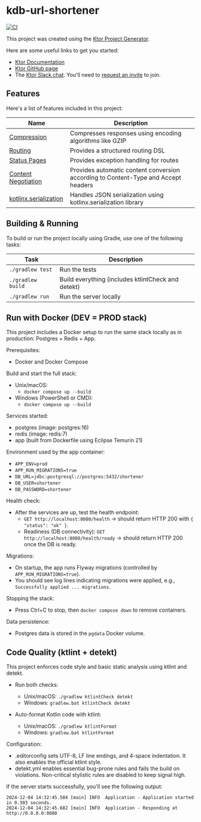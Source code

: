 # kdb-url-shortener

[![CI](https://github.com/kotlin-br/kdb-url-shortener/actions/workflows/ci.yml/badge.svg)](https://github.com/kotlin-br/kdb-url-shortener/actions/workflows/ci.yml)

This project was created using the [Ktor Project Generator](https://start.ktor.io).

Here are some useful links to get you started:

- [Ktor Documentation](https://ktor.io/docs/home.html)
- [Ktor GitHub page](https://github.com/ktorio/ktor)
- The [Ktor Slack chat](https://app.slack.com/client/T09229ZC6/C0A974TJ9). You'll need
  to [request an invite](https://surveys.jetbrains.com/s3/kotlin-slack-sign-up) to join.

## Features

Here's a list of features included in this project:

| Name                                                                   | Description                                                                        |
|------------------------------------------------------------------------|------------------------------------------------------------------------------------|
| [Compression](https://start.ktor.io/p/compression)                     | Compresses responses using encoding algorithms like GZIP                           |
| [Routing](https://start.ktor.io/p/routing)                             | Provides a structured routing DSL                                                  |
| [Status Pages](https://start.ktor.io/p/status-pages)                   | Provides exception handling for routes                                             |
| [Content Negotiation](https://start.ktor.io/p/content-negotiation)     | Provides automatic content conversion according to Content-Type and Accept headers |
| [kotlinx.serialization](https://start.ktor.io/p/kotlinx-serialization) | Handles JSON serialization using kotlinx.serialization library                     |

## Building & Running

To build or run the project locally using Gradle, use one of the following tasks:

| Task                     | Description                                            |
|--------------------------|--------------------------------------------------------|
| `./gradlew test`         | Run the tests                                          |
| `./gradlew build`        | Build everything (includes ktlintCheck and detekt)     |
| `./gradlew run`          | Run the server locally                                 |

## Run with Docker (DEV = PROD stack)

This project includes a Docker setup to run the same stack locally as in production: Postgres + Redis + App.

Prerequisites:
- Docker and Docker Compose

Build and start the full stack:

- Unix/macOS:
  - `docker compose up --build`
- Windows (PowerShell or CMD):
  - `docker compose up --build`

Services started:
- postgres (image: postgres:16)
- redis (image: redis:7)
- app (built from Dockerfile using Eclipse Temurin 21)

Environment used by the app container:
- `APP_ENV=prod`
- `APP_RUN_MIGRATIONS=true`
- `DB_URL=jdbc:postgresql://postgres:5432/shortener`
- `DB_USER=shortener`
- `DB_PASSWORD=shortener`

Health check:
- After the services are up, test the health endpoint:
  - `GET http://localhost:8080/health` → should return HTTP 200 with `{ "status": "ok" }`.
  - Readiness (DB connectivity): `GET http://localhost:8080/health/ready` → should return HTTP 200 once the DB is ready.

Migrations:
- On startup, the app runs Flyway migrations (controlled by `APP_RUN_MIGRATIONS=true`).
- You should see log lines indicating migrations were applied, e.g., `Successfully applied ... migrations`.

Stopping the stack:
- Press Ctrl+C to stop, then `docker compose down` to remove containers.

Data persistence:
- Postgres data is stored in the `pgdata` Docker volume.

## Code Quality (ktlint + detekt)

This project enforces code style and basic static analysis using ktlint and detekt.

- Run both checks:
  - Unix/macOS: `./gradlew ktlintCheck detekt`
  - Windows: `gradlew.bat ktlintCheck detekt`

- Auto-format Kotlin code with ktlint:
  - Unix/macOS: `./gradlew ktlintFormat`
  - Windows: `gradlew.bat ktlintFormat`

Configuration:
- .editorconfig sets UTF-8, LF line endings, and 4-space indentation. It also enables the official ktlint style.
- detekt.yml enables essential bug-prone rules and fails the build on violations. Non-critical stylistic rules are disabled to keep signal high.

If the server starts successfully, you'll see the following output:

```
2024-12-04 14:32:45.584 [main] INFO  Application - Application started in 0.303 seconds.
2024-12-04 14:32:45.682 [main] INFO  Application - Responding at http://0.0.0.0:8080
```

